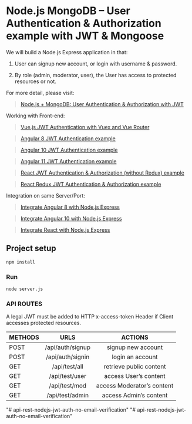 # Node.js MongoDB – User Authentication & Authorization example with JWT & Mongoose
We will build a Node.js Express application in that:

1. User can signup new account, or login with username & password.

5. By role (admin, moderator, user), the User has access to protected resources or not.

For more detail, please visit:
> [Node.js + MongoDB: User Authentication & Authorization with JWT](https://bezkoder.com/node-js-mongodb-auth-jwt/)

Working with Front-end:
> [Vue.js JWT Authentication with Vuex and Vue Router](https://bezkoder.com/jwt-vue-vuex-authentication/)

> [Angular 8 JWT Authentication example](https://bezkoder.com/angular-jwt-authentication/)

> [Angular 10 JWT Authentication example](https://bezkoder.com/angular-10-jwt-auth/)

> [Angular 11 JWT Authentication example](https://bezkoder.com/angular-11-jwt-auth/)

> [React JWT Authentication & Authorization (without Redux) example](https://bezkoder.com/react-jwt-auth/)

> [React Redux JWT Authentication & Authorization example](https://bezkoder.com/react-redux-jwt-auth/)

Integration on same Server/Port:
> [Integrate Angular 8 with Node.js Express](https://bezkoder.com/integrate-angular-8-node-js/)

> [Integrate Angular 10 with Node.js Express](https://bezkoder.com/integrate-angular-10-node-js/)

> [Integrate React with Node.js Express](https://bezkoder.com/integrate-react-express-same-server-port/)

## Project setup
```
npm install
```

### Run
```
node server.js
```



### API ROUTES
A legal JWT must be added to HTTP x-access-token Header if Client accesses protected resources.

| METHODS       | URLS             | ACTIONS                    |
| ------------- |:--------------:  | :-------------------------:|
| POST          | /api/auth/signup | signup new account         |
| POST          | /api/auth/signin | login an account           |
| GET           | /api/test/all    | retrieve public content    |
| GET           | /api/test/user   | access User’s content      |
| GET           | /api/test/mod    | access Moderator’s content |
| GET           | /api/test/admin  | access Admin’s content     |


"# api-rest-nodejs-jwt-auth-no-email-verification" 
"# api-rest-nodejs-jwt-auth-no-email-verification" 
